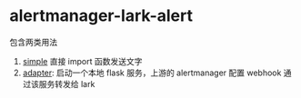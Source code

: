 # alertmanager-lark-alert

包含两类用法
1. [simple](/alertmanager-lark-alert/simple/README.md) 直接 import 函数发送文字
2. [adapter](/alertmanager-lark-alert/adapter/lark_adapter.py): 启动一个本地 flask 服务，上游的 alertmanager 配置 webhook 通过该服务转发给 lark